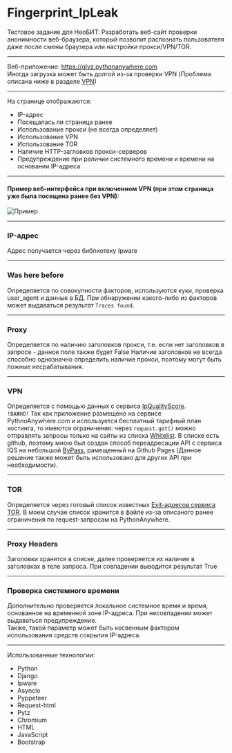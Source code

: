 # Fingerprint_IpLeak

Тестовое задание для НеоБИТ:
Разработать веб-сайт проверки анонимности веб-браузера, который позволит распознать пользователя даже после смены браузера или настройки прокси/VPN/TOR.

___
Веб-приложение: https://qlvz.pythonanywhere.com  
Иногда загрузка может быть долгой из-за проверки VPN (Проблема описана ниже в разделе [VPN](#VPN))
___

На странице отображаются:
- IP-адрес
- Посещалась ли страница ранее
- Использование прокси (не всегда определяет)
- Использование VPN
- Использование TOR
- Наличие HTTP-загловков прокси-серверов
- Предупреждение при раличии системного времени и времени на основании IP-адреса
___
#### Пример веб-интерфейса при включенном VPN (при этом страница уже была посещена ранее без VPN):
![Пример](https://github.com/QlaVs/Fingerprint_IpLeak/blob/master/images/Example.jpg "Пример")
___
### IP-адрес
Адрес получается через библиотеку Ipware
___
### Was here before
Определяется по совокупности факторов, используются куки, проверка user_agent и данные в БД. При обнаружении какого-либо из факторов может выдаваться
результат ```Traces found```.
___
### Proxy
Определяется по наличию заголовков прокси, т.е. если нет заголовков в запросе - данное поле также будет False
Наличие заголовков не всегда способно однозначно определить наличие прокси, поэтому могут быть ложные несрабатывания.
___
### VPN
Определяется с помощью данных с сервиса [IpQualityScore](https://www.ipqualityscore.com/).  
```!ВАЖНО!``` Так как приложение размещено на сервисе PythnoAnywhere.com и используется бесплатный тарифный план хостинга, то имеются ограничения:
через ```request.get()``` можно отправлять запросы только на сайты из списка 
[Whitelist](https://www.pythonanywhere.com/whitelist/). В списке есть github, поэтому мною был создан способ переадресации API с сервиса IQS на небольшой
[ByPass](https://github.com/QlaVs/QlaVs.github.io/tree/master/ipredir), рамещенный на Github Pages
(Данное решение также может быть использовано для других API при необходимости).
___
### TOR
Определяется через готовый список известных [Exit-адресов сервиса TOR](https://check.torproject.org/exit-addresses). В моем случае список хранится в файле из-за
описаного ранее ограничения по request-запросам на PythonAnywhere.
___
### Proxy Headers
Заголовки хранятся в списке, далее проверяется их наличие в заголовках в теле запроса. При совпадении выводится результат True
___
### Проверка системного времени
Дополнительно проверяется локальное системное время и время, основанное на временной зоне IP-адреса. При несовпадении может выдаваться предупреждение.  
Также, такой параметр может быть косвенным фактором использования средств сокрытия IP-адреса.
___
Использованные технологии:
- Python
- Django
- Ipware
- Asyncio
- Pyppeteer
- Request-html
- Pytz
- Chromium
- HTML
- JavaScript
- Bootstrap
